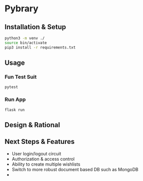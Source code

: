 # Pybrary

## Installation & Setup
```bash
python3 -m venv ./
source bin/activate
pip3 install -r requirements.txt
```

## Usage
### Fun Test Suit
`pytest`

### Run App
`flask run`

## Design & Rational

## Next Steps & Features
- User login/logout circuit
- Authorization & access control
- Ability to create multiple wishlists
- Switch to more robust document based DB such as MongoDB
- 